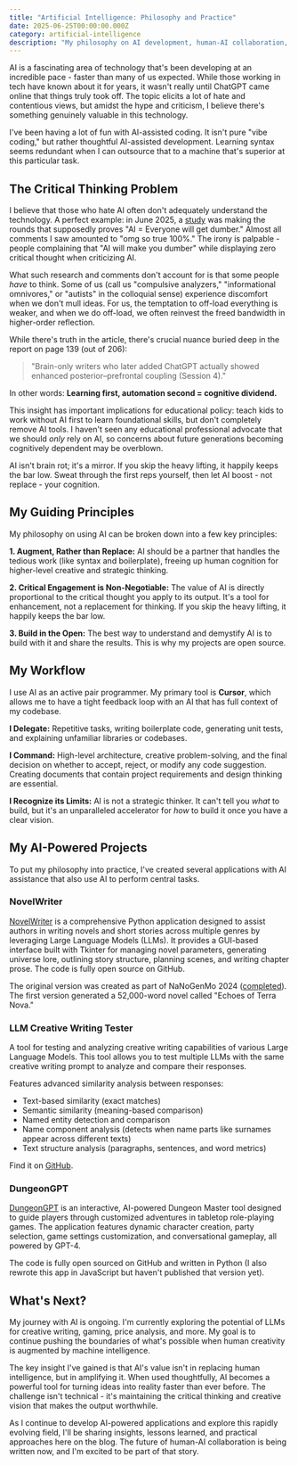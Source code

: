 ```yaml
---
title: "Artificial Intelligence: Philosophy and Practice"
date: 2025-06-25T00:00:00.000Z
category: artificial-intelligence
description: "My philosophy on AI development, human-AI collaboration, and lessons learned from building AI-powered applications"
---
```


AI is a fascinating area of technology that's been developing at an incredible pace - faster than many of us expected. While those working in tech have known about it for years, it wasn't really until ChatGPT came online that things truly took off. The topic elicits a lot of hate and contentious views, but amidst the hype and criticism, I believe there's something genuinely valuable in this technology.

I've been having a lot of fun with AI-assisted coding. It isn't pure "vibe coding," but rather thoughtful AI-assisted development. Learning syntax seems redundant when I can outsource that to a machine that's superior at this particular task.

## The Critical Thinking Problem

I believe that those who hate AI often don't adequately understand the technology. A perfect example: in June 2025, a [study](https://arxiv.org/abs/2506.08872) was making the rounds that supposedly proves "AI = Everyone will get dumber." Almost all comments I saw amounted to "omg so true 100%." The irony is palpable - people complaining that "AI will make you dumber" while displaying zero critical thought when criticizing AI.

What such research and comments don't account for is that some people *have* to think. Some of us (call us "compulsive analyzers," "informational omnivores," or "autists" in the colloquial sense) experience discomfort when we don't mull ideas. For us, the temptation to off-load everything is weaker, and when we do off-load, we often reinvest the freed bandwidth in higher-order reflection.

While there's truth in the article, there's crucial nuance buried deep in the report on page 139 (out of 206):

> "Brain-only writers who later added ChatGPT actually showed enhanced posterior–prefrontal coupling (Session 4)."

In other words: **Learning first, automation second = cognitive dividend.**

This insight has important implications for educational policy: teach kids to work without AI first to learn foundational skills, but don't completely remove AI tools. I haven't seen any educational professional advocate that we should *only* rely on AI, so concerns about future generations becoming cognitively dependent may be overblown.

AI isn't brain rot; it's a mirror. If you skip the heavy lifting, it happily keeps the bar low. Sweat through the first reps yourself, then let AI boost - not replace - your cognition.

## My Guiding Principles

My philosophy on using AI can be broken down into a few key principles:

**1. Augment, Rather than Replace:** AI should be a partner that handles the tedious work (like syntax and boilerplate), freeing up human cognition for higher-level creative and strategic thinking.

**2. Critical Engagement is Non-Negotiable:** The value of AI is directly proportional to the critical thought you apply to its output. It's a tool for enhancement, not a replacement for thinking. If you skip the heavy lifting, it happily keeps the bar low.

**3. Build in the Open:** The best way to understand and demystify AI is to build with it and share the results. This is why my projects are open source.

## My Workflow

I use AI as an active pair programmer. My primary tool is **Cursor**, which allows me to have a tight feedback loop with an AI that has full context of my codebase.

**I Delegate:** Repetitive tasks, writing boilerplate code, generating unit tests, and explaining unfamiliar libraries or codebases.

**I Command:** High-level architecture, creative problem-solving, and the final decision on whether to accept, reject, or modify any code suggestion. Creating documents that contain project requirements and design thinking are essential.

**I Recognize its Limits:** AI is not a strategic thinker. It can't tell you *what* to build, but it's an unparalleled accelerator for *how* to build it once you have a clear vision.

## My AI-Powered Projects

To put my philosophy into practice, I've created several applications with AI assistance that also use AI to perform central tasks.

### NovelWriter

[NovelWriter](https://github.com/EdwardAThomson/NovelWriter) is a comprehensive Python application designed to assist authors in writing novels and short stories across multiple genres by leveraging Large Language Models (LLMs). It provides a GUI-based interface built with Tkinter for managing novel parameters, generating universe lore, outlining story structure, planning scenes, and writing chapter prose. The code is fully open source on GitHub.

The original version was created as part of NaNoGenMo 2024 ([completed](https://github.com/NaNoGenMo/2024/issues/31)). The first version generated a 52,000-word novel called "Echoes of Terra Nova."

### LLM Creative Writing Tester

A tool for testing and analyzing creative writing capabilities of various Large Language Models. This tool allows you to test multiple LLMs with the same creative writing prompt to analyze and compare their responses.

Features advanced similarity analysis between responses:
- Text-based similarity (exact matches)
- Semantic similarity (meaning-based comparison)
- Named entity detection and comparison
- Name component analysis (detects when name parts like surnames appear across different texts)
- Text structure analysis (paragraphs, sentences, and word metrics)

Find it on [GitHub](https://github.com/EdwardAThomson/LLM-Creative-Writing-Analyzer).

### DungeonGPT

[DungeonGPT](https://github.com/EdwardAThomson/DungeonGPT) is an interactive, AI-powered Dungeon Master tool designed to guide players through customized adventures in tabletop role-playing games. The application features dynamic character creation, party selection, game settings customization, and conversational gameplay, all powered by GPT-4.

The code is fully open sourced on GitHub and written in Python (I also rewrote this app in JavaScript but haven't published that version yet).

## What's Next?

My journey with AI is ongoing. I'm currently exploring the potential of LLMs for creative writing, gaming, price analysis, and more. My goal is to continue pushing the boundaries of what's possible when human creativity is augmented by machine intelligence.

The key insight I've gained is that AI's value isn't in replacing human intelligence, but in amplifying it. When used thoughtfully, AI becomes a powerful tool for turning ideas into reality faster than ever before. The challenge isn't technical - it's maintaining the critical thinking and creative vision that makes the output worthwhile.

As I continue to develop AI-powered applications and explore this rapidly evolving field, I'll be sharing insights, lessons learned, and practical approaches here on the blog. The future of human-AI collaboration is being written now, and I'm excited to be part of that story. 